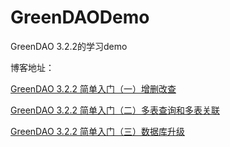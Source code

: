 # GreenDAODemo
GreenDAO 3.2.2的学习demo

博客地址：

[GreenDAO 3.2.2 简单入门（一）增删改查](https://www.jianshu.com/p/aa4e172f7d47)

[GreenDAO 3.2.2 简单入门（二）多表查询和多表关联](https://www.jianshu.com/p/e6ac52498576)

[GreenDAO 3.2.2 简单入门（三）数据库升级](https://www.jianshu.com/p/ae9c97ca6afd)

